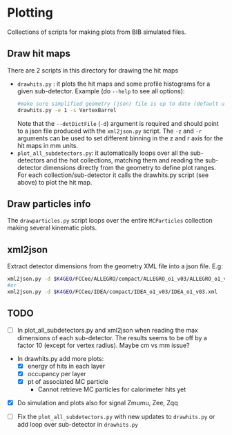 # Plotting

Collections of scripts for making plots from BIB simulated files.

## Draw hit maps

There are 2 scripts in this directory for drawing the hit maps
- `drawhits.py` : it plots the hit maps and some profile histograms for a given sub-detector. Example (do `--help` to see all options):
  ```sh
  #make sure simplified geometry (json) file is up to date (default used is local ALLEGRO example) 
  drawhits.py -e 1 -s VertexBarrel
  ```
  Note that the `--detDictFile` (`-d`) argument is required and should point to a json file produced with the `xml2json.py` script.
  The  `-z` and `-r` arguments can be used to set different binning in the z and r axis for the hit maps in mm units.
- `plot_all_subdetectors.py`: it automatically loops over all the sub-detectors and the hot collections, matching them and reading the sub-detector dimensions directly from the geometry to define plot ranges. For each collection/sub-detector it calls the drawhits.py script (see above) to plot the hit map.


## Draw particles info

The `drawparticles.py` script loops over the entire `MCParticles` collection making several kinematic plots.

## xml2json

Extract detector dimensions from the geometry XML file into a json file. E.g:

```sh
xml2json.py -d $K4GEO/FCCee/ALLEGRO/compact/ALLEGRO_o1_v03/ALLEGRO_o1_v03.xml
#or
xml2json.py -d $K4GEO/FCCee/IDEA/compact/IDEA_o1_v03/IDEA_o1_v03.xml
```

## TODO
- [ ] In plot_all_subdetectors.py and xml2json when reading the max dimensions of each sub-detector. The results seems to be off by a factor 10 (except for vertex radius). Maybe cm vs mm issue?
-  In drawhits.py add more plots:
   -  [x] energy of hits in each layer
   -  [x] occupancy per layer
   -  [x] pt of associated MC particle
      - Cannot retrieve MC particles for calorimeter hits yet
- [x] Do simulation and plots also for signal Zmumu, Zee, Zqq
- [ ] Fix the `plot_all_subdetectors.py` with new updates to `drawhits.py` or add loop over sub-detector in `drawhits.py`


